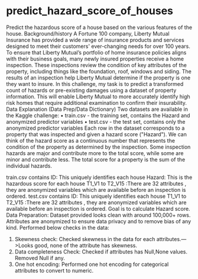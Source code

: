 # predict_hazard_score_of_houses
Predict the hazardous score of a house based on the various features of the house.
Background/history
A Fortune 100 company, Liberty Mutual Insurance has provided a wide range of insurance products and services designed to meet their customers' ever-changing needs for over 100 years.
To ensure that Liberty Mutual’s portfolio of home insurance policies aligns with their business goals, many newly insured properties receive a home inspection. These inspections review the condition of key attributes of the property, including things like the foundation, roof, windows and siding. The results of an inspection help Liberty Mutual determine if the property is one they want to insure.
In this challenge, my task is to predict a transformed count of hazards or pre-existing damages using a dataset of property information. This will enable Liberty Mutual to more accurately identify high risk homes that require additional examination to confirm their insurability.
Data Explanation (Data Prep/Data Dictionary)
Two datasets are available in the Kaggle challenge:
•	train.csv - the training set, contains the Hazard and anonymized predictor variables
•	test.csv - the test set, contains only the anonymized predictor variables
Each row in the dataset corresponds to a property that was inspected and given a hazard score ("Hazard"). We can think of the hazard score as a continuous number that represents the condition of the property as determined by the inspection. Some inspection hazards are major and contribute more to the total score, while some are minor and contribute less. The total score for a property is the sum of the individual hazards.

train.csv contains 
ID: This uniquely identifies each house
Hazard: This is the hazardous score for each house
T1_V1 to T2_V15 :There are 32 attributes , they are anonymized variables which are available before an inspection is ordered.
test.csv contains 
ID: This uniquely identifies each house
T1_V1 to T2_V15 :There are 32 attributes , they are anonymized variables which are available before an inspection is ordered.
Goal is to calculate Hazard score.
Data Preparation:
Dataset provided looks clean with around 100,000+ rows. Attributes are anonymized to ensure data privacy and to remove bias of any kind. 
Performed below checks in the data:
1.	Skewness check: Checked skewness in the data for each attributes.—>Looks good, none of the attribute has skewness.
2.	Data completeness Check: Checked if attributes has Null,None values. Removed Null if any.
3.	One hot encoding: Performed one hot encoding for categorical attributes to convert to numeric.
